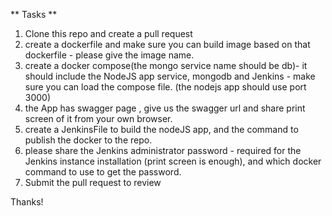 ** Tasks **

1. Clone this repo and create a pull request
1. create a dockerfile and make sure you can build image based on that dockerfile - please give the image name.
1. create a docker compose(the mongo service name should be db)- it should include the NodeJS app service, mongodb and Jenkins - make sure you can load the compose file. (the nodejs app should use port 3000)
1. the App has swagger page , give us the swagger url and share print screen of it from your own browser.
1. create a JenkinsFile to build the nodeJS app, and the command to publish the docker to the repo.
1. please share the Jenkins administrator password - required for the Jenkins instance installation (print screen is enough), and which docker command to use to get the password.
1. Submit the pull request to review

Thanks!